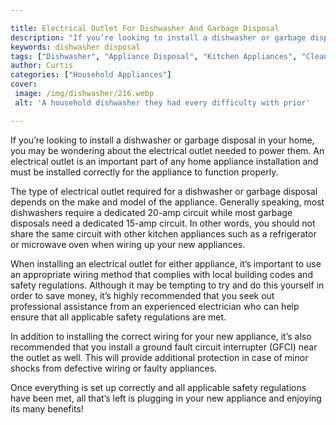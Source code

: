 ```yaml
---

title: Electrical Outlet For Dishwasher And Garbage Disposal
description: "If you’re looking to install a dishwasher or garbage disposal in your home, you may be wondering about the electrical outlet neede...read now to learn more"
keywords: dishwasher disposal
tags: ["Dishwasher", "Appliance Disposal", "Kitchen Appliances", "Clean Appliance"]
author: Curtis
categories: ["Household Appliances"]
cover: 
 image: /img/dishwasher/216.webp
 alt: 'A household dishwasher they had every difficulty with prior'

---
```


If you’re looking to install a dishwasher or garbage disposal in your home, you may be wondering about the electrical outlet needed to power them. An electrical outlet is an important part of any home appliance installation and must be installed correctly for the appliance to function properly.

The type of electrical outlet required for a dishwasher or garbage disposal depends on the make and model of the appliance. Generally speaking, most dishwashers require a dedicated 20-amp circuit while most garbage disposals need a dedicated 15-amp circuit. In other words, you should not share the same circuit with other kitchen appliances such as a refrigerator or microwave oven when wiring up your new appliances.

When installing an electrical outlet for either appliance, it’s important to use an appropriate wiring method that complies with local building codes and safety regulations. Although it may be tempting to try and do this yourself in order to save money, it’s highly recommended that you seek out professional assistance from an experienced electrician who can help ensure that all applicable safety regulations are met. 

In addition to installing the correct wiring for your new appliance, it’s also recommended that you install a ground fault circuit interrupter (GFCI) near the outlet as well. This will provide additional protection in case of minor shocks from defective wiring or faulty appliances. 

Once everything is set up correctly and all applicable safety regulations have been met, all that’s left is plugging in your new appliance and enjoying its many benefits!
